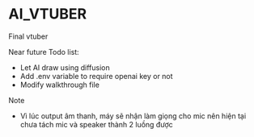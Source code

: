 # AI_VTUBER

Final vtuber 

Near future Todo list:
+ Let AI draw using diffusion
+ Add .env variable to require openai key or not
+ Modify walkthrough file


 Note
+ Vì lúc output âm thanh, máy sẽ nhận làm giọng cho mic nên hiện tại chưa tách mic và speaker thành 2 luồng được
